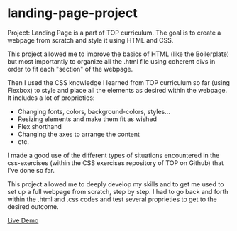 # landing-page-project

Project: Landing Page is a part of TOP curriculum. The goal is to create a webpage from scratch and style it using HTML and CSS. 

This project allowed me to improve the basics of HTML (like the Boilerplate) but most importantly to organize all the .html file using coherent divs in order to fit each "section" of the webpage.

Then I used the CSS knowledge I learned from TOP curriculum so far (using Flexbox) to style and place all the elements as desired within the webpage. It includes a lot of proprieties:
- Changing fonts, colors, background-colors, styles...
- Resizing elements and make them fit as wished
- Flex shorthand
- Changing the axes to arrange the content
- etc.

I made a good use of the different types of situations encountered in the css-exercises (within the CSS exercises repository of TOP on Github) that I've done so far.

This project allowed me to deeply develop my skills and to get me used to set up a full webpage from scratch, step by step. I had to go back and forth within the .html and .css codes and test several proprieties to get to the desired outcome. 

[Live Demo](https://hlokman.github.io/landing-page-project/) 